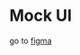 # Mock UI
go to [figma](https://www.figma.com/proto/yXwHJBPeRnQun5hA6u3pql/Maps-'n-Bags?type=design&node-id=3-3&t=y8ZmmrWIjsVmYdzv-1&scaling=contain&page-id=0%3A1&starting-point-node-id=3%3A3&mode=design)